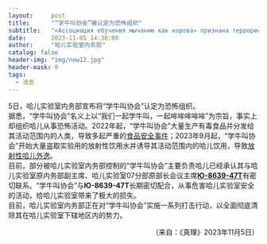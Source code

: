 ```yaml
---
layout:     post
title:      "“学牛叫协会”被认定为恐怖组织"
subtitle:   "«Ассоциация обучения мычанию как корова» признана террористической организацией"
date:       2023-11-05 14:30:00
author:     "哈儿实验室内务部"
catalog: false
header-img: "img/new12.jpg"
header-mask: 0
tags:
  - 消息
---
```


5日，哈儿实验室内务部宣布将“学牛叫协会”认定为恐怖组织。  
据悉，“学牛叫协会”名义上以“我们一起学牛叫，一起哞哞哞哞哞”为宗旨，事实上却组织哈儿从事恐怖活动。2022年起，“学牛叫协会”大量生产有毒食品并分发给其活动范围内的人类，导致多起严重的[食品安全事件](https://khayer.cn/2023/07/24/%E9%A3%9F%E5%93%81%E5%8E%82%E5%92%8C%E5%8C%BB%E9%99%A2%E8%A2%AB%E6%90%9C%E6%9F%A5/)；2023年9月起，“学牛叫协会”开始大量盗取实验用的放射性饮用水并诱导其活动范围内的哈儿饮用，导致[放射性哈儿外逸](https://khayer.cn/2023/10/29/%E6%94%BE%E5%B0%84%E6%80%A7%E5%93%88%E5%84%BF%E5%A4%96%E9%80%B8/)。  
目前，部分被哈儿实验室内务部控制的“学牛叫协会”主要负责哈儿已经承认其与哈儿实验室原内务部副主席、哈儿实验室07分部原部长会议主席[**Ю-8639-47Т**](https://khayer.cn/2023/10/14/%E7%BD%AA%E5%A4%A7%E6%81%B6%E6%9E%81-%E7%A0%B4%E5%9D%8F%E8%80%85%E7%9A%84%E6%97%A0%E8%80%BB%E8%A1%8C%E5%8A%A8/)有密切联系。“学牛叫协会”与**Ю-8639-47Т**长期密切配合，从事危害哈儿实验室安全的活动，给哈儿实验室带来了极大的损失。  
目前，哈儿实验室内务部正在对“学牛叫协会”实施一系列打击行动，以全面彻底清除其在哈儿实验室下辖地区内的势力。
<div style="text-align: right">（来自：《真理》2023年11月5日）</div>